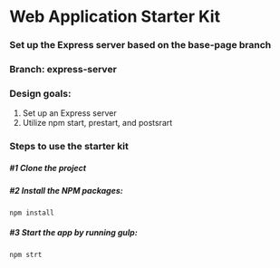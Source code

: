 # Web Application Starter Kit

### Set up the Express server based on the base-page branch 

### Branch: express-server

### Design goals:
1. Set up an Express server
2. Utilize npm start, prestart, and postsrart

### Steps to use the starter kit

##### #1 Clone the project

##### #2 Install the NPM packages:
```
npm install
```

##### #3 Start the app by running gulp:
```
npm strt
```
